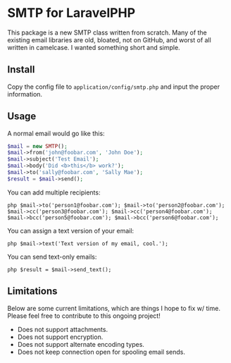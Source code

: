 # SMTP for LaravelPHP #

This package is a new SMTP class written from scratch.  Many of the existing email libraries are old, bloated, not on GitHub, and worst of all written in camelcase.  I wanted something short and simple.

## Install ##

Copy the config file to ``application/config/smtp.php`` and input the proper information.

## Usage ##

A normal email would go like this:

```php
$mail = new SMTP();
$mail->from('john@foobar.com', 'John Doe');
$mail->subject('Test Email');
$mail->body('Did <b>this</b> work?');
$mail->to('sally@foobar.com', 'Sally Mae');
$result = $mail->send();
```

You can add multiple recipients:

``php
$mail->to('person1@foobar.com');
$mail->to('person2@foobar.com');
$mail->cc('person3@foobar.com');
$mail->cc('person4@foobar.com');
$mail->bcc('person5@foobar.com');
$mail->bcc('person6@foobar.com');
``

You can assign a text version of your email:

``php
$mail->text('Text version of my email, cool.');
``

You can send text-only emails:

``php
$result = $mail->send_text();
``

## Limitations ##

Below are some current limitations, which are things I hope to fix w/ time.  Please feel free to contribute to this ongoing project!

* Does not support attachments.
* Does not support encryption.
* Does not support alternate encoding types.
* Does not keep connection open for spooling email sends.